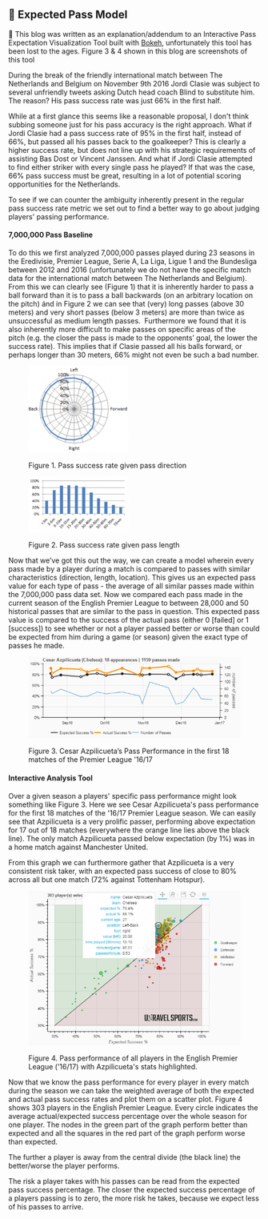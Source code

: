 ## 🔬 Expected Pass Model

<div class="text-paperclip"> 📎 This blog was written as an explanation/addendum to an Interactive Pass Expectation Visualization Tool built with <a href="https://bokeh.org/" class="paperclip-link">Bokeh</a>, unfortunately this tool has been lost to the ages. Figure 3 & 4 shown in this blog are screenshots of this tool</div>


During the break of the friendly international match between The Netherlands and Belgium on November 9th 2016 Jordi Clasie was subject to several unfriendly tweets asking Dutch head coach Blind to substitute him. The reason? His pass success rate was just 66% in the first half.

While at a first glance this seems like a reasonable proposal, I don't think subbing someone just for his pass accuracy is the right approach. What if Jordi Clasie had a pass success rate of 95% in the first half, instead of 66%, but passed all his passes back to the goalkeeper? This is clearly a higher success rate, but does not line up with his strategic requirements of assisting Bas Dost or Vincent Janssen. And what if Jordi Clasie attempted to find either striker with every single pass he played? If that was the case, 66% pass success must be great, resulting in a lot of potential scoring opportunities for the Netherlands.

To see if we can counter the ambiguity inherently present in the regular pass success rate metric we set out to find a better way to go about judging players' passing performance.

#### 7,000,000 Pass Baseline
To do this we first analyzed 7,000,000 passes played during 23 seasons in the Eredivisie, Premier League, Serie A, La Liga, Ligue 1 and the Bundesliga between 2012 and 2016 (unfortunately we do not have the specific match data for the international match between The Netherlands and Belgium). From this we can clearly see (Figure 1) that it is inherently harder to pass a ball forward than it is to pass a ball backwards (on an arbitrary location on the pitch) ánd in Figure 2 we can see that (very) long passes (above 30 meters) and very short passes (below 3 meters) are more than twice as unsuccessful as medium length passes.  Furthermore we found that it is also inherently more difficult to make passes on specific areas of the pitch (e.g. the closer the pass is made to the opponents’ goal, the lower the success rate). This implies that if Clasie passed all his balls forward, or perhaps longer than 30 meters, 66% might not even be such a bad number.

<figure>    
    <p><img src="/imgs/pass_success.png" width="200" class="center-img-2"></p>  
    <figcaption>
        Figure 1. Pass success rate given pass direction
    </figcaption>
</figure>

<figure>    
    <p><img src="/imgs/pass_success_2.png" width="200" class="center-img-2"></p>  
    <figcaption>
        Figure 2. Pass success rate given pass length
    </figcaption>
</figure>

Now that we’ve got this out the way, we can create a model wherein every pass made by a player during a match is compared to passes with similar characteristics (direction, length, location). This gives us an expected pass value for each type of pass - the average of all similar passes made within the 7,000,000 pass data set. Now we compared each pass made in the current season of the English Premier League to between 28,000 and 50 historical passes that are similar to the pass in question. This expected pass value is compared to the success of the actual pass (either 0 [failed] or 1 [success]) to see whether or not a player passed better or worse than could be expected from him during a game (or season) given the exact type of passes he made.

<figure>    
    <p><img src="/imgs/exp_v_reality.png" width="425" class="center-img"></p>  
    <figcaption>
        Figure 3. Cesar Azpilicueta’s Pass Performance in the first 18 matches of the Premier League '16/17
    </figcaption>
</figure>

#### Interactive Analysis Tool

Over a given season a players' specific pass performance might look something like Figure 3. Here we see Cesar Azpilicueta's pass performance for the first 18 matches of the '16/17 Premier League season. We can easily see that Azpilicueta is a very prolific passer, performing above expectation for 17 out of 18 matches (everywhere the orange line lies above the black line). The only match Azpilicueta passed below expectation (by 1%) was in a home match against Manchester United.

From this graph we can furthermore gather that Azpilicueta is a very consistent risk taker, with an expected pass success of close to 80% across all but one match (72% against Tottenham Hotspur).

<figure>    
    <p><img src="/imgs/tool_view.png" width="425" class="center-img"></p>  
    <figcaption>
        Figure 4. Pass performance of all players in the English Premier League ('16/17) with Azpilicueta's stats highlighted.
    </figcaption>
</figure>

Now that we know the pass performance for every player in every match during the season we can take the weighted average of both the expected and actual pass success rates and plot them on a scatter plot. Figure 4 shows 303 players in the English Premier League. Every circle indicates the average actual/expected success percentage over the whole season for one player. The nodes in the green part of the graph perform better than expected and all the squares in the red part of the graph perform worse than expected.

The further a player is away from the central divide (the black line) the better/worse the player performs.

The risk a player takes with his passes can be read from the expected pass success percentage. The closer the expected success percentage of a players passing is to zero, the more risk he takes, because we expect less of his passes to arrive.
